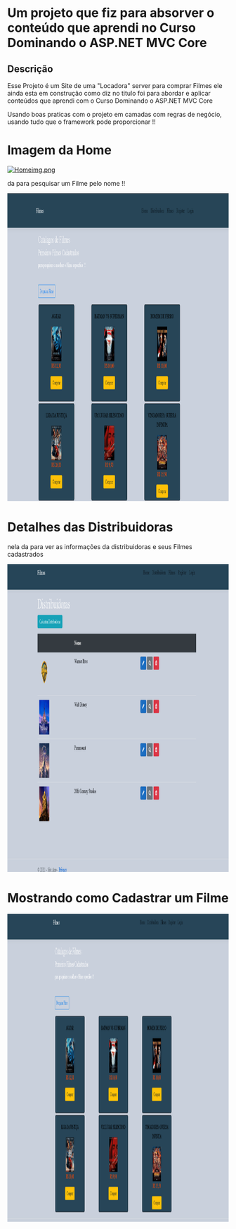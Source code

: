 # Um projeto que fiz para absorver o conteúdo que aprendi no Curso Dominando o ASP.NET MVC Core


## Descrição
<p> Esse Projeto é um Site de uma "Locadora" server para comprar Filmes ele ainda esta em construção como diz no titulo foi para abordar e aplicar 
conteúdos que aprendi com o Curso Dominando o ASP.NET MVC Core
</p>
Usando boas praticas com o projeto em camadas com regras de negócio, usando tudo que o framework pode proporcionar !!




# Imagem da Home
[![Homeimg.png](https://i.postimg.cc/2jbj21k9/Homeimg.png)](https://postimg.cc/vDydmH65)

da para pesquisar um Filme pelo nome !!

<p align="center">
	<img width="1000" height="700" src="src/Site.App/wwwroot/img/pesquisa.gif"
</p>
  
 # Detalhes das Distribuidoras
  nela da para ver as informações da distribuidoras e seus Filmes cadastrados
  
  <p align="center">
	<img width="1000" height="700" src="src/Site.App/wwwroot/img/detalhesDistribuidoras.gif"
</p>

	  
# Mostrando como Cadastrar um Filme  
	  
	  
  <p align="center">
	<img width="1000" height="700" src="src/Site.App/wwwroot/img/cadastrar.gif"
</p>
